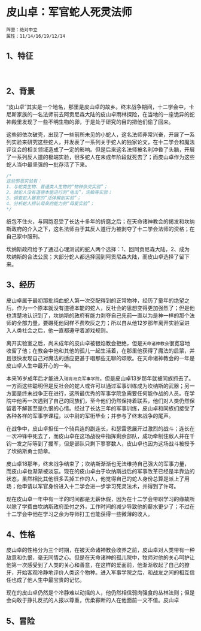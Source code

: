 # 皮山卓：军官蛇人死灵法师

```
阵营：绝对中立
属性：11/14/16/19/12/14
```

## 1、特征

​	

## 2、背景

​	“皮山卓”其实是一个地名，那里是皮山卓的故乡。终末战争期间，十二学会中，卡尼斯家族的一名法师前去阿贡尼森大陆的皮山卓雨林探险，在当地的一座诡异的蛇神殿里发现了一些不明生物的卵，于是处于研究的目的把他们偷了回来。

​	这些卵依次破壳，出现了一些前所未见的小蛇人，这名法师非常兴奋，开展了一系列实验来研究这些蛇人，并发表了一系列关于蛇人的独家论文，在十二学会和魔法评议会的相关领域造成了一定的影响。但是后来这名法师被名利冲昏了头脑，开展了一系列反人道的极端实验，很多蛇人在未成年阶段就死去了；而皮山卓作为这些蛇人当中最坚强的一批存活了下来。

```c
/*
这些邪恶实验有：
1、与蛇类生物、普通类人生物的“物种杂交实验”；
2、就蛇人没有道德本能进行的“电击”，洗脑等实验；
3、调查蛇人器官的“活体解剖实验”；
4、分析蛇人辨认母亲的能力的“母爱实验”；
*/
```

​	纸包不住火，与同胞忍受了长达十多年的折磨之后；在天命诸神教会的揭发和坎纳斯政府的介入之下，这名法师由于其反人道行为被剥夺了十二学会法师的资格；在自己家中服刑。

​	坎纳斯政府给予了通过心理测试的蛇人两个选择：1、回阿贡尼森大陆，2、成为坎纳斯的合法公民；大部分蛇人都选择回到阿贡尼森大陆，而皮山卓选择了留下来。



## 3、经历

​	皮山卓属于最初那批纯血蛇人第一次交配得到的正常物种，经历了童年的绝望之后，作为一个原本就没有道德本能的蛇人，反社会的思想变得更加强烈了；但是他也清楚地认识到了，坎纳斯的政府有能力剥夺自己先前一直以为是神一样的那个法师的全部力量，要碾死他同样不费吹灰之力；所以自从他12岁那年离开实验室进入人类社会之后，他一直都遵守着游戏规则。

​	离开实验室之后，尚未成年的皮山卓被银焰教会拒绝，但是`天命诸神教会`很宽容地收留了他；在教会中他和其他的孤儿一起生活着，在那里他获得了魔法的启蒙，并且很快发现自己对魔法的适应更甚于唱那些无聊的颂歌。在天命诸神教会的一年是皮山卓人生中最开心的一年。

​	本来16岁成年后才能进入`瑞肯马克军事学院`，但是皮山卓13岁那年就被同族抓去了。一方面这些聪明但是反社会的蛇人或许可以通过军事训练成为坎纳斯的武器；另一方面是终末战争正在进行，这所最优秀的军事学院急需要任何能作战的人员。在学院中他再一次遇到了自己的同族们，至今他们仍然保持着联系，他们对人类仍然保留着不解甚至是仇恨的心情。经过了长达三年的军事训练，皮山卓和同族们接受了各种各样的军事学课程，以中尉的军衔毕业；并参与了终末战争的尾声。

​	在战争中，皮山卓担任一个骑兵连的副连长，和瑟雷恩展开过激烈的战斗；连长在一次冲锋中死去了，而皮山卓在这场战役中指挥剩余部队，成功牵制住敌人并在千钧一发之际等到了援军，但是部队只剩下寥寥数人，皮山卓也因为这场战斗被授予了坎纳斯勇士勋章。

​	皮山卓18那年，终末战争结束了；坎纳斯渐渐也无法维持自己强大的军事力量，而皮山卓也渐渐被淡忘。现在的皮山卓由于坎纳斯战后的军事改革已经是半靠边的状态，虽然相比其他很多丢掉工作的人，他觉得自己的蛇人身份总算是派上了用场；他申请以军官身份进入十二学会进一步学习死灵法术，并得到了许可。

​	现在皮山卓一年中有一半的时间都是无薪休假，因为在十二学会带职学习的缘故所以除了学费由坎纳斯政府垫付之外，工作时间的减少导致他的薪水更少了；不过在十二学会中他在学习之余为导师打工也能获得一些微薄的收入。



## 4、性格

​	皮山卓的性格分为三个时期，在被天命诸神教会收养之前，皮山卓对人类带有一种敌意和仇恨，毫无同情之心。但是在天命诸神的孤儿院中，牧师对他的关心呵护让他第一次感受到了人类的关心和善意，在这样的爱面前，他渐渐收起了自己的獠牙，开始客观冷静地评价人类这个物种。进入军事学院之后，和战友之间的相互信任也成了他人生中最宝贵的记忆。

​	现在的皮山卓仍然是个冷静难以动摇的人，他仍然相信弱肉强食的丛林法则；但是会向敢于挣扎反抗的人报以尊重，优柔寡断的人在他面前一文不值。皮山卓



## 5、冒险